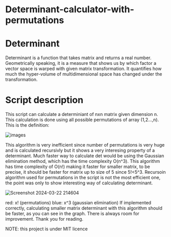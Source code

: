 # Determinant-calculator-with-permutations
# Determinant
Determinant is a function that takes matrix and returns a real number. Geometrically speaking, it is a measure that shows
us by which factor a vector space is warped with given matrix transformation. It quantifies how much the hyper-volume of multidimensional space
has changed under the transformation.
# Script description
This script can calculate a determiniant of nxn matrix given dimension n. This calculation is done using
all possible permutations of array (1,2...,n). This is the definition:

![images](https://github.com/ttcpavle/Determinant-calculator-with-permutations/assets/159661698/57f5cd0f-61b2-48e1-a1c6-ba06d508ef5b)

This algorithm is very inefficient since number of permutations is very huge and is calculated recursivly but it shows a very interesing property
of a determinant. Much faster way to calculate det would be using the Gaussian elimination method, which has the time complexity O(n^3).
This algorithm has time complexity of O(n!) making it faster for smaller matrix, to be precise, it should be faster for matrix up to size of 5 since 5!<5^3.
Recursoin algorithm used for permutations in the script is not the most efficient one, the point was only to show interesting way of calculating determinant.

![Screenshot 2024-03-22 214604](https://github.com/ttcpavle/Determinant-calculator-with-permutations/assets/159661698/69dacc10-a0c3-405d-85f1-c6a003a12bbc)

red:  x!  (permutations)
blue: x^3 (gaussian elimination)
If implemented correctly, calculating smaller matrix determinant with this algorithm should be faster, as you can see in the graph.
There is always room for improvement. Thank you for reading.

NOTE: this project is under MIT licence



